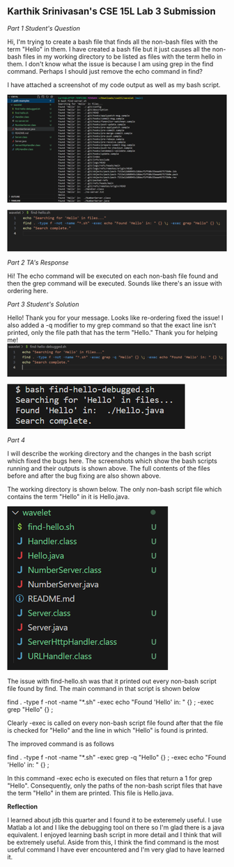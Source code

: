 ## Karthik Srinivasan's CSE 15L Lab 3 Submission

*Part 1 Student's Question*

Hi, I'm trying to create a bash file that finds all the non-bash files with the term "Hello" in them. I have created a bash file but it just causes all the non-bash files in my working directory to be listed as files with the term hello in them. I don't know what the issue is because I am using grep in the find command. Perhaps I should just remove the echo command in find?

I have attached a screenshot of my code output as well as my bash script.

![Image](CSE15LLab5Pic1.png)

![Image](CSE15LLab5Pic2.png)

*Part 2 TA's Response*

Hi! The echo command will be executed on each non-bash file found and then the grep command will be executed. Sounds like there's an issue with ordering here.

*Part 3 Student's Solution*

Hello! Thank you for your message. Looks like re-ordering fixed the issue! I also added a -q modifier to my grep command so that the exact line isn't printed, only the file path that has the term "Hello." Thank you for helping me!
![Image](CSE15LLab5Pic3.png)

![Image](CSE15LLab5Pic6.png)


*Part 4*

I will describe the working directory and the changes in the bash script which fixed the bugs here. The screenshots which show the bash scripts running and their outputs is shown above. The full contents of the files before and after the bug fixing are also shown above.

The working directory is shown below. The only non-bash script file which contains the term "Hello" in it is Hello.java.

![Image](CSE15LLab5Pic4.png)

The issue with find-hello.sh was that it printed out every non-bash script file found by find. The main command in that script is shown below

  find . -type f -not -name "*.sh" -exec echo "Found 'Hello' in: " {} \; -exec grep "Hello" {} \; 

Clearly -exec is called on every non-bash script file found after that the file is checked for "Hello" and the line in which "Hello" is found is printed.

The improved command is as follows

  find . -type f -not -name "*.sh" -exec grep -q "Hello" {} \; -exec echo "Found 'Hello' in: " {} \;

In this command -exec echo is executed on files that return a 1 for grep "Hello". Consequently, only the paths of the non-bash script files that have the term "Hello" in them are printed. This file is Hello.java.

**Reflection**

I learned about jdb this quarter and I found it to be exteremely useful. I use Matlab a lot and I like the debugging tool on there so I'm glad there is a java equivalent. I enjoyed learning bash script in more detail and I think that will be extremely useful. Aside from this, I think the find command is the most useful command I have ever encountered and I'm very glad to have learned it.

